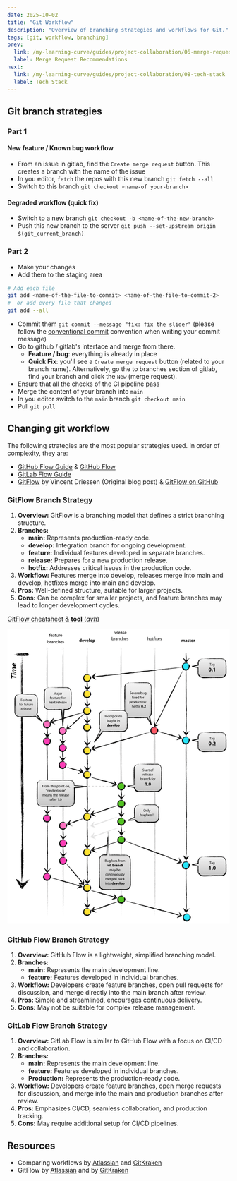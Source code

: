 ```yaml
---
date: 2025-10-02
title: "Git Workflow"
description: "Overview of branching strategies and workflows for Git."
tags: [git, workflow, branching]
prev:
  link: /my-learning-curve/guides/project-collaboration/06-merge-request-recommandations
  label: Merge Request Recommendations
next: 
  link: /my-learning-curve/guides/project-collaboration/08-tech-stack
  label: Tech Stack
---
```


## Git branch strategies

### Part 1

#### New feature / Known bug workflow

- From an issue in gitlab, find the `Create merge request` button. This creates
  a branch with the name of the issue
- In you editor, `fetch` the repos with this new branch `git fetch --all`
- Switch to this branch `git checkout <name-of your-branch>`

#### Degraded workflow (quick fix)

- Switch to a new branch `git checkout -b <name-of-the-new-branch>`
- Push this new branch to the server
  `git push --set-upstream origin $(git_current_branch)`

### Part 2

- Make your changes
- Add them to the staging area

```sh
# Add each file
git add <name-of-the-file-to-commit> <name-of-the-file-to-commit-2>
#  or add every file that changed
git add --all
```

- Commit them `git commit --message "fix: fix the slider"` (please follow
  the [conventional commit](/my-learning-curve/guides/project-collaboration/05-conventional-commits) convention when writing
  your commit message)
- Go to github / gitlab's interface and merge from there.
  - **Feature / bug**: everything is already in place
  - **Quick Fix**: you'll see a `Create merge request` button (related to your branch name).
    Alternatively, go the to branches section of gitlab, find your branch and
    click the `New` (merge request).
- Ensure that all the checks of the CI pipeline pass
- Merge the content of your branch into `main`
- In you editor switch to the `main` branch `git checkout main`
- Pull `git pull`

## Changing git workflow

The following strategies are the most popular strategies used.
In order of complexity, they are:

- [GitHub Flow Guide](https://guides.github.com/introduction/flow/) & [GitHub
  Flow](https://githubflow.github.io/)
- [GitLab Flow Guide](https://about.gitlab.com/blog/2023/07/27/gitlab-flow-duo/)
- [GitFlow](https://nvie.com/posts/a-successful-git-branching-model/) by
  Vincent Driessen (Original blog post) & [GitFlow on GitHub](https://github.com/nvie/gitflow)

### GitFlow Branch Strategy

1. **Overview:** GitFlow is a branching model that defines a strict branching structure.
2. **Branches:**
   - **main:** Represents production-ready code.
   - **develop:** Integration branch for ongoing development.
   - **feature:** Individual features developed in separate branches.
   - **release:** Prepares for a new production release.
   - **hotfix:** Addresses critical issues in the production code.
3. **Workflow:** Features merge into develop, releases merge into main and
   develop, hotfixes merge into main and develop.
4. **Pros:** Well-defined structure, suitable for larger projects.
5. **Cons:** Can be complex for smaller projects, and feature branches may lead
   to longer development cycles.

[GitFlow cheatsheet & **tool** (_avh_)](https://danielkummer.github.io/git-flow-cheatsheet/)

![GitFlow Diagram](./assets/git-branching-model.png)

### GitHub Flow Branch Strategy

1. **Overview:** GitHub Flow is a lightweight, simplified branching model.
2. **Branches:**
   - **main:** Represents the main development line.
   - **feature:** Features developed in individual branches.
3. **Workflow:** Developers create feature branches, open pull requests for
   discussion, and merge directly into the main branch after review.
4. **Pros:** Simple and streamlined, encourages continuous delivery.
5. **Cons:** May not be suitable for complex release management.

### GitLab Flow Branch Strategy

1. **Overview:** GitLab Flow is similar to GitHub Flow with a focus on CI/CD and
   collaboration.
2. **Branches:**
   - **main:** Represents the main development line.
   - **feature:** Features developed in individual branches.
   - **Production:** Represents the production-ready code.
3. **Workflow:** Developers create feature branches, open merge requests for
   discussion, and merge into the main and production branches after review.
4. **Pros:** Emphasizes CI/CD, seamless collaboration, and production tracking.
5. **Cons:** May require additional setup for CI/CD pipelines.

## Resources

- Comparing
  workflows by
  [Atlassian](https://www.atlassian.com/git/tutorials/comparing-workflows) and [GitKraken](https://www.gitkraken.com/learn/git/best-practices/git-branch-strategy)
- GitFlow
  by
  [Atlassian](https://www.atlassian.com/git/tutorials/comparing-workflows/gitflow-workflow)
  and by [GitKraken](https://www.gitkraken.com/learn/git/git-flow)
